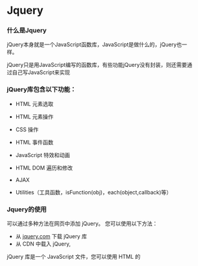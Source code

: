 # Jquery

### 什么是Jquery

jQuery本身就是一个JavaScript函数库，JavaScript是做什么的，jQuery也一样。

jQuery只是用JavaScript编写的函数库，有些功能jQuery没有封装，则还需要通过自己写JavaScript来实现

### jQuery库包含以下功能：

- HTML 元素选取

- HTML 元素操作

- CSS 操作

- HTML 事件函数

- JavaScript 特效和动画

- HTML DOM 遍历和修改

- AJAX

- Utilities（工具函数，isFunction(obj)，each(object,callback)等）

  

### Jquery的使用

可以通过多种方法在网页中添加 jQuery。 您可以使用以下方法：

- 从 [jquery.com](http://jquery.com/download/) 下载 jQuery 库
- 从 CDN 中载入 jQuery,

jQuery 库是一个 JavaScript 文件，您可以使用 HTML 的 <script> 标签引用它：

<head> <script src="jquery-1.10.2.min.js"></script> </head>